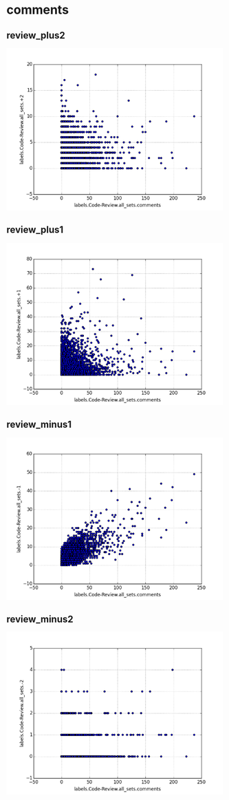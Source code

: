 # comments

## review_plus2



![docs/images/comments.review_plus2.png](/images/comments.review_plus2.png)

## review_plus1



![docs/images/comments.review_plus1.png](/images/comments.review_plus1.png)

## review_minus1



![docs/images/comments.review_minus1.png](/images/comments.review_minus1.png)

## review_minus2



![docs/images/comments.review_minus2.png](/images/comments.review_minus2.png)

